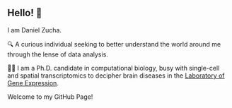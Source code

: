 ## Hello! 👋

I am Daniel Zucha.

🔍 A curious individual seeking to better understand the world around me through the lense of data analysis. 

🧑‍💻 I am a Ph.D. candidate in computational biology, busy with single-cell and spatial transcriptomics to decipher brain diseases in the [Laboratory of Gene Expression](https://github.com/LabGenExp).

Welcome to my GitHub Page! 

<!--
**DanielZucha/DanielZucha** is a ✨ _special_ ✨ repository because its `README.md` (this file) appears on your GitHub profile.

Here are some ideas to get you started:

- 🔭 I’m currently working on ...
- 🌱 I’m currently learning ...
- 👯 I’m looking to collaborate on ...
- 🤔 I’m looking for help with ...
- 💬 Ask me about ...
- 📫 How to reach me: ...
- 😄 Pronouns: ...
- ⚡ Fun fact: ...
-->
